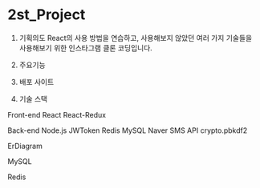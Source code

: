 # 2st_Project

1. 기획의도
React의 사용 방법을 연습하고, 사용해보지 않았던 여러 가지 기술들을 사용해보기 위한 인스타그램 클론 코딩입니다.

2. 주요기능


3. 배포 사이트


4. 기술 스택

Front-end
React React-Redux

Back-end
Node.js JWToken Redis MySQL Naver SMS API crypto.pbkdf2

ErDiagram

MySQL

Redis
